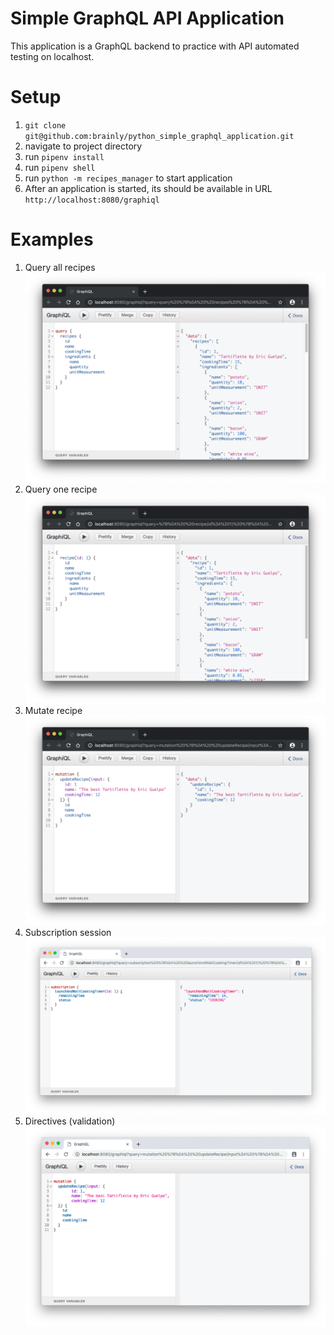 Simple GraphQL API Application
==============================

This application is a GraphQL backend to practice with API automated testing on localhost.

Setup
=====
1. `git clone git@github.com:brainly/python_simple_graphql_application.git`
2. navigate to project directory
3. run `pipenv install`
3. run `pipenv shell`
3. run `python -m recipes_manager` to start application
4. After an application is started, its should be available in URL `http://localhost:8080/graphiql`

Examples
========
1) Query all recipes
![Screenshot](screenshots/1_query_all_recipes.png)
2) Query one recipe
![Screenshot](screenshots/2_query_one_recipe.png)
3) Mutate recipe
![Screenshot](screenshots/3_mutate_recipe.png)
4) Subscription session
![Screenshot](screenshots/4_subscription.gif)
4) Directives (validation)
![Screenshot](screenshots/5_ratelimiting.gif)
